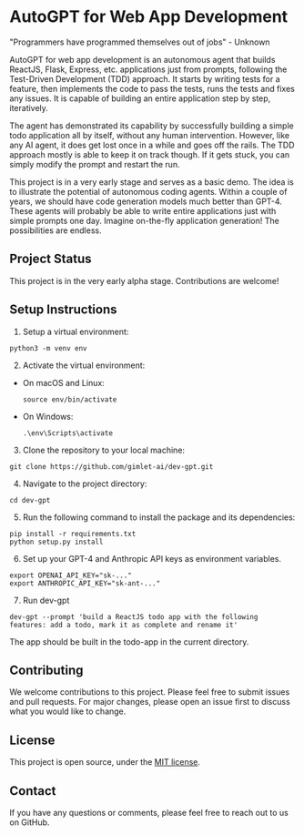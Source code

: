 # AutoGPT for Web App Development 

"Programmers have programmed themselves out of jobs" - Unknown

AutoGPT for web app development is an autonomous agent that builds ReactJS, Flask, Express, etc. applications just from prompts, following the Test-Driven Development (TDD) approach. It starts by writing tests for a feature, then implements the code to pass the tests, runs the tests and fixes any issues. It is capable of building an entire application step by step, iteratively. 

The agent has demonstrated its capability by successfully building a simple todo application all by itself, without any human intervention. However, like any AI agent, it does get lost once in a while and goes off the rails. The TDD approach mostly is able to keep it on track though. If it gets stuck, you can simply modify the prompt and restart the run.

This project is in a very early stage and serves as a basic demo. The idea is to illustrate the potential of autonomous coding agents. Within a couple of years, we should have code generation models much better than GPT-4. These agents will probably be able to write entire applications just with simple prompts one day. Imagine on-the-fly application generation! The possibilities are endless.

## Project Status

This project is in the very early alpha stage. Contributions are welcome!

## Setup Instructions

1. Setup a virtual environment:
```
python3 -m venv env
```

2. Activate the virtual environment:
- On macOS and Linux:
  ```
  source env/bin/activate
  ```
- On Windows:
  ```
  .\env\Scripts\activate
  ```
3. Clone the repository to your local machine:
```
git clone https://github.com/gimlet-ai/dev-gpt.git

```
4. Navigate to the project directory:
```
cd dev-gpt
```

5. Run the following command to install the package and its dependencies:
```
pip install -r requirements.txt
python setup.py install
```

6. Set up your GPT-4 and Anthropic API keys as environment variables.
```
export OPENAI_API_KEY="sk-..."
export ANTHROPIC_API_KEY="sk-ant-..."
```

7. Run dev-gpt
```
dev-gpt --prompt 'build a ReactJS todo app with the following features: add a todo, mark it as complete and rename it'
```

The app should be built in the todo-app in the current directory.


## Contributing

We welcome contributions to this project. Please feel free to submit issues and pull requests. For major changes, please open an issue first to discuss what you would like to change.

## License

This project is open source, under the [MIT license](LICENSE).

## Contact

If you have any questions or comments, please feel free to reach out to us on GitHub.
